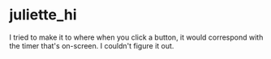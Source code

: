 # juliette_hi

I tried to make it to where when you click a button, it would correspond with the timer that's on-screen. I couldn't figure it out.
